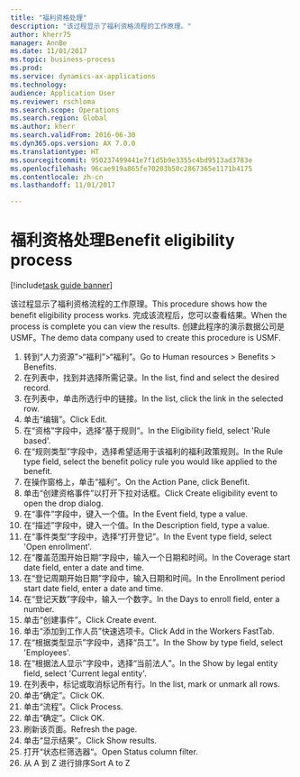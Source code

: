 ```yaml
--- 
title: "福利资格处理"
description: "该过程显示了福利资格流程的工作原理。"
author: kherr75
manager: AnnBe
ms.date: 11/01/2017
ms.topic: business-process
ms.prod: 
ms.service: dynamics-ax-applications
ms.technology: 
audience: Application User
ms.reviewer: rschloma
ms.search.scope: Operations
ms.search.region: Global
ms.author: kherr
ms.search.validFrom: 2016-06-30
ms.dyn365.ops.version: AX 7.0.0
ms.translationtype: HT
ms.sourcegitcommit: 950237499441e7f1d5b9e3355c4bd9513ad3783e
ms.openlocfilehash: 96cae919a865fe70203b50c2867365e1171b4175
ms.contentlocale: zh-cn
ms.lasthandoff: 11/01/2017

---
```

# <a name="benefit-eligibility-process"></a><span data-ttu-id="a2abb-103">福利资格处理</span><span class="sxs-lookup"><span data-stu-id="a2abb-103">Benefit eligibility process</span></span>

[!include[task guide banner](../../includes/task-guide-banner.md)]

<span data-ttu-id="a2abb-104">该过程显示了福利资格流程的工作原理。</span><span class="sxs-lookup"><span data-stu-id="a2abb-104">This procedure shows how the benefit eligibility process works.</span></span> <span data-ttu-id="a2abb-105">完成该流程后，您可以查看结果。</span><span class="sxs-lookup"><span data-stu-id="a2abb-105">When the process is complete you can view the results.</span></span> <span data-ttu-id="a2abb-106">创建此程序的演示数据公司是 USMF。</span><span class="sxs-lookup"><span data-stu-id="a2abb-106">The demo data company used to create this procedure is USMF.</span></span>

1. <span data-ttu-id="a2abb-107">转到“人力资源”>“福利”>“福利”。</span><span class="sxs-lookup"><span data-stu-id="a2abb-107">Go to Human resources > Benefits > Benefits.</span></span>
2. <span data-ttu-id="a2abb-108">在列表中，找到并选择所需记录。</span><span class="sxs-lookup"><span data-stu-id="a2abb-108">In the list, find and select the desired record.</span></span>
3. <span data-ttu-id="a2abb-109">在列表中，单击所选行中的链接。</span><span class="sxs-lookup"><span data-stu-id="a2abb-109">In the list, click the link in the selected row.</span></span>
4. <span data-ttu-id="a2abb-110">单击“编辑”。</span><span class="sxs-lookup"><span data-stu-id="a2abb-110">Click Edit.</span></span>
5. <span data-ttu-id="a2abb-111">在“资格”字段中，选择“基于规则”。</span><span class="sxs-lookup"><span data-stu-id="a2abb-111">In the Eligibility field, select 'Rule based'.</span></span>
6. <span data-ttu-id="a2abb-112">在“规则类型”字段中，选择希望适用于该福利的福利政策规则。</span><span class="sxs-lookup"><span data-stu-id="a2abb-112">In the Rule type field, select the benefit policy rule you would like applied to the benefit.</span></span>
7. <span data-ttu-id="a2abb-113">在操作窗格上，单击“福利”。</span><span class="sxs-lookup"><span data-stu-id="a2abb-113">On the Action Pane, click Benefit.</span></span>
8. <span data-ttu-id="a2abb-114">单击“创建资格事件”以打开下拉对话框。</span><span class="sxs-lookup"><span data-stu-id="a2abb-114">Click Create eligibility event to open the drop dialog.</span></span>
9. <span data-ttu-id="a2abb-115">在“事件”字段中，键入一个值。</span><span class="sxs-lookup"><span data-stu-id="a2abb-115">In the Event field, type a value.</span></span>
10. <span data-ttu-id="a2abb-116">在“描述”字段中，键入一个值。</span><span class="sxs-lookup"><span data-stu-id="a2abb-116">In the Description field, type a value.</span></span>
11. <span data-ttu-id="a2abb-117">在“事件类型”字段中，选择“打开登记”。</span><span class="sxs-lookup"><span data-stu-id="a2abb-117">In the Event type field, select 'Open enrollment'.</span></span>
12. <span data-ttu-id="a2abb-118">在“覆盖范围开始日期”字段中，输入一个日期和时间。</span><span class="sxs-lookup"><span data-stu-id="a2abb-118">In the Coverage start date field, enter a date and time.</span></span>
13. <span data-ttu-id="a2abb-119">在“登记周期开始日期”字段中，输入日期和时间。</span><span class="sxs-lookup"><span data-stu-id="a2abb-119">In the Enrollment period start date field, enter a date and time.</span></span>
14. <span data-ttu-id="a2abb-120">在“登记天数”字段中，输入一个数字。</span><span class="sxs-lookup"><span data-stu-id="a2abb-120">In the Days to enroll field, enter a number.</span></span>
15. <span data-ttu-id="a2abb-121">单击“创建事件”。</span><span class="sxs-lookup"><span data-stu-id="a2abb-121">Click Create event.</span></span>
16. <span data-ttu-id="a2abb-122">单击“添加到工作人员”快速选项卡。</span><span class="sxs-lookup"><span data-stu-id="a2abb-122">Click Add in the Workers FastTab.</span></span>
17. <span data-ttu-id="a2abb-123">在“根据类型显示”字段中，选择“员工”。</span><span class="sxs-lookup"><span data-stu-id="a2abb-123">In the Show by type field, select 'Employees'.</span></span>
18. <span data-ttu-id="a2abb-124">在“根据法人显示”字段中，选择“当前法人”。</span><span class="sxs-lookup"><span data-stu-id="a2abb-124">In the Show by legal entity field, select 'Current legal entity'.</span></span>
19. <span data-ttu-id="a2abb-125">在列表中，标记或取消标记所有行。</span><span class="sxs-lookup"><span data-stu-id="a2abb-125">In the list, mark or unmark all rows.</span></span>
20. <span data-ttu-id="a2abb-126">单击“确定”。</span><span class="sxs-lookup"><span data-stu-id="a2abb-126">Click OK.</span></span>
21. <span data-ttu-id="a2abb-127">单击“流程”。</span><span class="sxs-lookup"><span data-stu-id="a2abb-127">Click Process.</span></span>
22. <span data-ttu-id="a2abb-128">单击“确定”。</span><span class="sxs-lookup"><span data-stu-id="a2abb-128">Click OK.</span></span>
23. <span data-ttu-id="a2abb-129">刷新该页面。</span><span class="sxs-lookup"><span data-stu-id="a2abb-129">Refresh the page.</span></span>
24. <span data-ttu-id="a2abb-130">单击“显示结果”。</span><span class="sxs-lookup"><span data-stu-id="a2abb-130">Click Show results.</span></span>
25. <span data-ttu-id="a2abb-131">打开“状态栏筛选器“。</span><span class="sxs-lookup"><span data-stu-id="a2abb-131">Open Status column filter.</span></span>
26. <span data-ttu-id="a2abb-132">从 A 到 Z 进行排序</span><span class="sxs-lookup"><span data-stu-id="a2abb-132">Sort A to Z</span></span>


